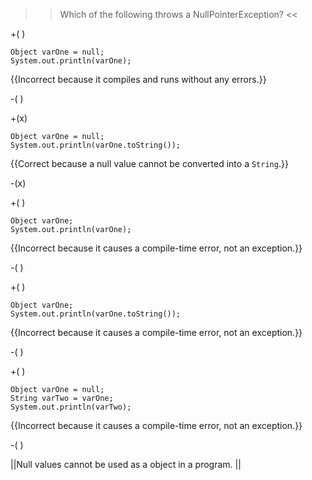 >>Which of the following throws a NullPointerException? <<

+( )

<pre><code>Object varOne = null;
System.out.println(varOne);
</code></pre>

{{Incorrect because it compiles and runs without any errors.}}

-( )

+(x)

<pre><code>Object varOne = null;
System.out.println(varOne.toString());
</code></pre>

{{Correct because a null value cannot be converted into a <code>String</code>.}}

-(x)

+( )

<pre><code>Object varOne;
System.out.println(varOne);
</code></pre>

{{Incorrect because it causes a compile-time error, not an exception.}}

-( )

+( )

<pre><code>Object varOne;
System.out.println(varOne.toString());
</code></pre>

{{Incorrect because it causes a compile-time error, not an exception.}}

-( )

+( )

<pre><code>Object varOne = null;
String varTwo = varOne;
System.out.println(varTwo);
</code></pre>

{{Incorrect because it causes a compile-time error, not an exception.}}

-( )

||Null values cannot be used as a object in a program. ||